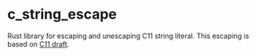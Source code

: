 # c_string_escape
Rust library for escaping and unescaping C11 string literal.
This escaping is based on [C11 draft](http://www.open-std.org/jtc1/sc22/wg14/www/docs/n1548.pdf).
